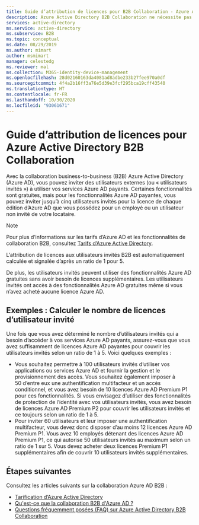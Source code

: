 ```yaml
---
title: Guide d’attribution de licences pour B2B Collaboration - Azure Active Directory | Microsoft Docs
description: Azure Active Directory B2B Collaboration ne nécessite pas de licences Azure AD payées, mais vous pouvez également obtenir des fonctionnalités payantes pour les utilisateurs invités B2B.
services: active-directory
ms.service: active-directory
ms.subservice: B2B
ms.topic: conceptual
ms.date: 08/29/2019
ms.author: mimart
author: msmimart
manager: celestedg
ms.reviewer: mal
ms.collection: M365-identity-device-management
ms.openlocfilehash: 28d02160163da4081ad8adbe233b27fee970a0df
ms.sourcegitcommit: 4f4a2b16ff3a76e5d39e3fcf295bca19cff43540
ms.translationtype: HT
ms.contentlocale: fr-FR
ms.lasthandoff: 10/30/2020
ms.locfileid: "93061671"
---
```

# <a name="azure-active-directory-b2b-collaboration-licensing-guidance"></a>Guide d’attribution de licences pour Azure Active Directory B2B Collaboration

Avec la collaboration business-to-business (B2B) Azure Active Directory (Azure AD), vous pouvez inviter des utilisateurs externes (ou « utilisateurs invités ») à utiliser vos services Azure AD payants. Certaines fonctionnalités sont gratuites, mais pour les fonctionnalités Azure AD payantes, vous pouvez inviter jusqu’à cinq utilisateurs invités pour la licence de chaque édition d’Azure AD que vous possédez pour un employé ou un utilisateur non invité de votre locataire.

> [!NOTE]
> Pour plus d’informations sur les tarifs d’Azure AD et les fonctionnalités de collaboration B2B, consultez [Tarifs d’Azure Active Directory](https://azure.microsoft.com/pricing/details/active-directory/).

L’attribution de licences aux utilisateurs invités B2B est automatiquement calculée et signalée d’après un ratio de 1 pour 5. 

De plus, les utilisateurs invités peuvent utiliser des fonctionnalités Azure AD gratuites sans avoir besoin de licences supplémentaires. Les utilisateurs invités ont accès à des fonctionnalités Azure AD gratuites même si vous n’avez acheté aucune licence Azure AD. 

## <a name="examples-calculating-guest-user-licenses"></a>Exemples : Calculer le nombre de licences d’utilisateur invité
Une fois que vous avez déterminé le nombre d’utilisateurs invités qui a besoin d’accéder à vos services Azure AD payants, assurez-vous que vous avez suffisamment de licences Azure AD payantes pour couvrir les utilisateurs invités selon un ratio de 1 à 5. Voici quelques exemples :

- Vous souhaitez permettre à 100 utilisateurs invités d’utiliser vos applications ou services Azure AD et fournir la gestion et le provisionnement des accès. Vous souhaitez également imposer à 50 d’entre eux une authentification multifacteur et un accès conditionnel, et vous avez besoin de 10 licences Azure AD Premium P1 pour ces fonctionnalités. Si vous envisagez d’utiliser des fonctionnalités de protection de l’identité avec vos utilisateurs invités, vous avez besoin de licences Azure AD Premium P2 pour couvrir les utilisateurs invités et ce toujours selon un ratio de 1 à 5.
- Pour inviter 60 utilisateurs et leur imposer une authentification multifacteur, vous devez donc disposer d’au moins 12 licences Azure AD Premium P1. Vous avez 10 employés détenant des licences Azure AD Premium P1, ce qui autorise 50 utilisateurs invités au maximum selon un ratio de 1 sur 5. Vous devez acheter deux licences Premium P1 supplémentaires afin de couvrir 10 utilisateurs invités supplémentaires.

## <a name="next-steps"></a>Étapes suivantes

Consultez les articles suivants sur la collaboration Azure AD B2B :

* [Tarification d’Azure Active Directory](https://azure.microsoft.com/pricing/details/active-directory/)
* [Qu'est-ce que la collaboration B2B d'Azure AD ?](what-is-b2b.md)
* [Questions fréquemment posées (FAQ) sur Azure Active Directory B2B Collaboration](faq.md)
